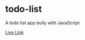 # todo-list
 
A todo list app bully with JavaScript

<a href="https://todo-list-hillaryd97.vercel.app/">Live Link</a>
